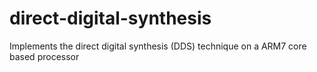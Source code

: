 # direct-digital-synthesis
Implements the direct digital synthesis (DDS) technique on a ARM7 core based processor
